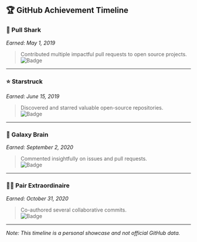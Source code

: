 ## 🏆 GitHub Achievement Timeline

### 🦈 Pull Shark  
*Earned: May 1, 2019*  
> Contributed multiple impactful pull requests to open source projects.  
![Badge](https://img.shields.io/badge/Pull--Shark-Earned-blue?style=flat-square&logo=github)

---

### ⭐ Starstruck  
*Earned: June 15, 2019*  
> Discovered and starred valuable open-source repositories.  
![Badge](https://img.shields.io/badge/Starstruck-Earned-yellow?style=flat-square&logo=github)

---

### 🧠 Galaxy Brain  
*Earned: September 2, 2020*  
> Commented insightfully on issues and pull requests.  
![Badge](https://img.shields.io/badge/Galaxy--Brain-Earned-purple?style=flat-square&logo=github)

---

### 👯‍♂️ Pair Extraordinaire  
*Earned: October 31, 2020*  
> Co-authored several collaborative commits.  
![Badge](https://img.shields.io/badge/Pair--Extraordinaire-Earned-green?style=flat-square&logo=github)

---

*Note: This timeline is a personal showcase and not official GitHub data.*
